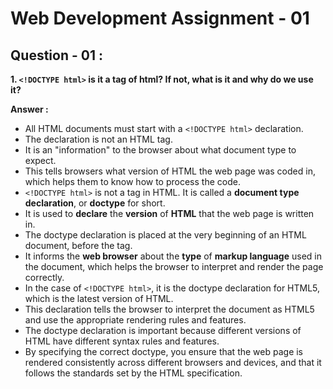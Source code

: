 # **Web Development Assignment - 01**
## **Question - 01 :**

**1. `<!DOCTYPE html>` is it a tag of html? If not, what is it and why do we use it?**

**Answer :**
- All HTML documents must start with a `<!DOCTYPE html>` declaration.
- The declaration is not an HTML tag.
- It is an "information" to the browser about what document type to expect.
- This tells browsers what version of HTML the web page was coded in, which helps them to know how to process the code.
- `<!DOCTYPE html>` is not a tag in HTML. It is called a **document type declaration**, or **doctype** for short. 
- It is used to **declare** the **version** of **HTML** that the web page is written in.
- The doctype declaration is placed at the very beginning of an HTML document, before the <html> tag. 
- It informs the **web browser** about the **type** of **markup language** used in the document, which helps the browser to interpret and render the page correctly.
- In the case of `<!DOCTYPE html>`, it is the doctype declaration for HTML5, which is the latest version of HTML. 
- This declaration tells the browser to interpret the document as HTML5 and use the appropriate rendering rules and features.
- The doctype declaration is important because different versions of HTML have different syntax rules and features.
- By specifying the correct doctype, you ensure that the web page is rendered consistently across different browsers and devices, and that it follows the standards set by the HTML specification.